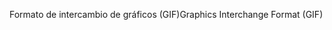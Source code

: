 <span data-ttu-id="69f10-101">Formato de intercambio de gráficos (GIF)</span><span class="sxs-lookup"><span data-stu-id="69f10-101">Graphics Interchange Format (GIF)</span></span>